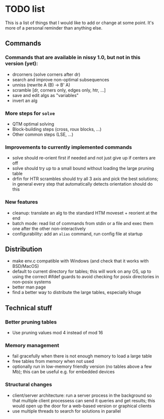 # TODO list

This is a list of things that I would like to add or change at some point.
It's more of a personal reminder than anything else.

## Commands

### Commands that are available in nissy 1.0, but not in this version (yet):
* drcorners (solve corners after dr)
* search and improve non-optimal subsequences
* unniss (rewrite A (B) -> B' A)
* scramble [dr, corners only, edges only, htr, ...]
* save and edit algs as "variables"
* invert an alg

### More steps for `solve`
* QTM optimal solving
* Block-building steps (cross, roux blocks, ...)
* Other common steps (LSE, ...)

### Improvements to currently implemented commands
* solve should re-orient first if needed and not just give up if centers are off
* solve should try up to a small bound without loading the large pruning table
* drfin for HTR scrambles should try all 3 axis and pick the best solutions;
  in general every step that automatically detects orientation should do this

### New features
* cleanup: translate an alg to the standard HTM moveset + reorient at the end
* batch mode: read list of commands from stdin or a file and exec them
  one after the other non-interactively
* configurability: add an `alias` command, run config file at startup

## Distribution

* make env.c compatible with Windows (and check that it works with
  BSD/MacOS)
* default to current directory for tables; this will work on any OS, up to
  using the correct #ifdef guards to avoid checking for posix directories
  in non-posix systems
* better man page
* find a better way to distribute the large tables, especially khuge

## Technical stuff

### Better pruning tables
* Use pruning values mod 4 instead of mod 16

### Memory management
* fail gracefully when there is not enough memory to load a large table
* free tables from memory when not used
* optionally run in low-memory friendly version (no tables above a few Mb);
  this can be useful e.g. for embedded devices

### Structural changes
* client/server architecture: run a server process in the background so that
  multiple client processess can send it queries and get results; this would
  open up the door for a web-based version or graphical clients
* use multiple threads to search for solutions in parallel
